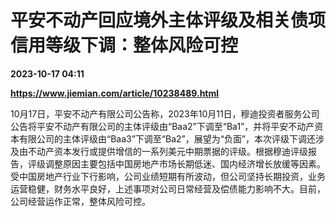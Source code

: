 # 平安不动产回应境外主体评级及相关债项信用等级下调：整体风险可控

**2023-10-17 04:11**

**https://www.jiemian.com/article/10238489.html**

10月17日，平安不动产有限公司公告称，2023年10月11日，穆迪投资者服务公司公告将平安不动产有限公司的主体评级由“Baa2”下调至“Ba1”，并将平安不动产资本有限公司的主体评级由“Baa3”下调至“Ba2”，展望为“负面”，本次评级下调还涉及由不动产资本发行或提供增信的一系列美元中期票据的评级。根据穆迪评级报告，评级调整原因主要包括中国房地产市场长期低迷、国内经济增长放缓等因素。受中国房地产行业下行影响，公司业绩短期有所波动，但公司坚持长期投资，业务运营稳健，财务水平良好，上述事项对公司日常经营及偿债能力影响不大。目前，公司经营运作正常，整体风险可控。